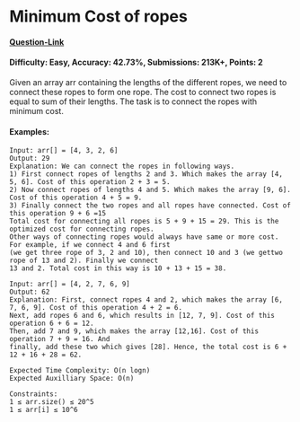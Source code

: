 # Minimum Cost of ropes
#### [Question-Link](https://www.geeksforgeeks.org/problems/minimum-cost-of-ropes-1587115620/1)
#### Difficulty: Easy, Accuracy: 42.73%, Submissions: 213K+, Points: 2

Given an array arr containing the lengths of the different ropes, we need to connect these ropes to form one rope. The cost to connect two ropes is equal to sum of their lengths. The task is to connect the ropes with minimum cost.  

#### Examples:
```
Input: arr[] = [4, 3, 2, 6]
Output: 29
Explanation: We can connect the ropes in following ways.
1) First connect ropes of lengths 2 and 3. Which makes the array [4, 5, 6]. Cost of this operation 2 + 3 = 5. 
2) Now connect ropes of lengths 4 and 5. Which makes the array [9, 6]. Cost of this operation 4 + 5 = 9.
3) Finally connect the two ropes and all ropes have connected. Cost of this operation 9 + 6 =15
Total cost for connecting all ropes is 5 + 9 + 15 = 29. This is the optimized cost for connecting ropes. 
Other ways of connecting ropes would always have same or more cost. For example, if we connect 4 and 6 first
(we get three rope of 3, 2 and 10), then connect 10 and 3 (we gettwo rope of 13 and 2). Finally we connect
13 and 2. Total cost in this way is 10 + 13 + 15 = 38.
```
```
Input: arr[] = [4, 2, 7, 6, 9]
Output: 62 
Explanation: First, connect ropes 4 and 2, which makes the array [6, 7, 6, 9]. Cost of this operation 4 + 2 = 6. 
Next, add ropes 6 and 6, which results in [12, 7, 9]. Cost of this operation 6 + 6 = 12.
Then, add 7 and 9, which makes the array [12,16]. Cost of this operation 7 + 9 = 16. And
finally, add these two which gives [28]. Hence, the total cost is 6 + 12 + 16 + 28 = 62.
```
```
Expected Time Complexity: O(n logn)
Expected Auxilliary Space: O(n)
```
```
Constraints:
1 ≤ arr.size() ≤ 20^5
1 ≤ arr[i] ≤ 10^6
```
